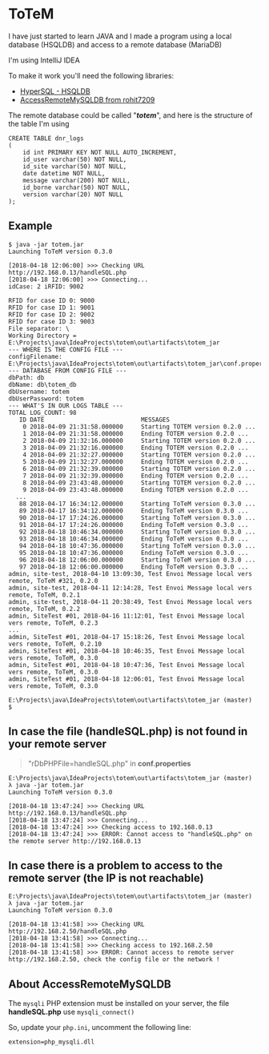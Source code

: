 # ToTeM
I have just started to learn JAVA and I made a program using a local database (HSQLDB) and access to a remote database (MariaDB)

I'm using IntelliJ IDEA

To make it work you'll need the following libraries:
* [HyperSQL - HSQLDB](http://hsqldb.org/)
* [AccessRemoteMySQLDB from rohit7209](https://github.com/rohit7209/AccessRemoteMySQLDB)

The remote database could be called "***totem***", and here is the structure of the table I'm using
```
CREATE TABLE dnr_logs
(
    id int PRIMARY KEY NOT NULL AUTO_INCREMENT,
    id_user varchar(50) NOT NULL,
    id_site varchar(50) NOT NULL,
    date datetime NOT NULL,
    message varchar(200) NOT NULL,
    id_borne varchar(50) NOT NULL,
    version varchar(20) NOT NULL
);
```

## Example
```
$ java -jar totem.jar
Launching ToTeM version 0.3.0

[2018-04-18 12:06:00] >>> Checking URL http://192.168.0.13/handleSQL.php
[2018-04-18 12:06:00] >>> Connecting...
idCase: 2 iRFID: 9002

RFID for case ID 0: 9000
RFID for case ID 1: 9001
RFID for case ID 2: 9002
RFID for case ID 3: 9003
File separator: \
Working Directory = E:\Projects\java\IdeaProjects\totem\out\artifacts\totem_jar
--- WHERE IS THE CONFIG FILE ---
configFilename: E:\Projects\java\IdeaProjects\totem\out\artifacts\totem_jar\conf.properties
--- DATABASE FROM CONFIG FILE ---
dbPath: db
dbName: db\totem_db
dbUsername: totem
dbUserPassword: totem
--- WHAT'S IN OUR LOGS TABLE ---
TOTAL LOG_COUNT: 98
   ID DATE                           MESSAGES
    0 2018-04-09 21:31:58.000000     Starting TOTEM version 0.2.0 ...
    1 2018-04-09 21:31:58.000000     Ending TOTEM version 0.2.0 ...
    2 2018-04-09 21:32:16.000000     Starting TOTEM version 0.2.0 ...
    3 2018-04-09 21:32:16.000000     Ending TOTEM version 0.2.0 ...
    4 2018-04-09 21:32:27.000000     Starting TOTEM version 0.2.0 ...
    5 2018-04-09 21:32:27.000000     Ending TOTEM version 0.2.0 ...
    6 2018-04-09 21:32:39.000000     Starting TOTEM version 0.2.0 ...
    7 2018-04-09 21:32:39.000000     Ending TOTEM version 0.2.0 ...
    8 2018-04-09 23:43:48.000000     Starting TOTEM version 0.2.0 ...
    9 2018-04-09 23:43:48.000000     Ending TOTEM version 0.2.0 ...
  ...
   88 2018-04-17 16:34:12.000000     Starting ToTeM version 0.3.0 ...
   89 2018-04-17 16:34:12.000000     Ending ToTeM version 0.3.0 ...
   90 2018-04-17 17:24:26.000000     Starting ToTeM version 0.3.0 ...
   91 2018-04-17 17:24:26.000000     Ending ToTeM version 0.3.0 ...
   92 2018-04-18 10:46:34.000000     Starting ToTeM version 0.3.0 ...
   93 2018-04-18 10:46:34.000000     Ending ToTeM version 0.3.0 ...
   94 2018-04-18 10:47:36.000000     Starting ToTeM version 0.3.0 ...
   95 2018-04-18 10:47:36.000000     Ending ToTeM version 0.3.0 ...
   96 2018-04-18 12:06:00.000000     Starting ToTeM version 0.3.0 ...
   97 2018-04-18 12:06:00.000000     Ending ToTeM version 0.3.0 ...
admin, site-test, 2018-04-10 13:09:30, Test Envoi Message local vers remote, ToTeM #321, 0.2.0
admin, site-test, 2018-04-11 12:14:28, Test Envoi Message local vers remote, ToTeM, 0.2.1
admin, site-test, 2018-04-11 20:38:49, Test Envoi Message local vers remote, ToTeM, 0.2.2
admin, SiteTest #01, 2018-04-16 11:12:01, Test Envoi Message local vers remote, ToTeM, 0.2.3
...
admin, SiteTest #01, 2018-04-17 15:18:26, Test Envoi Message local vers remote, ToTeM, 0.2.10
admin, SiteTest #01, 2018-04-18 10:46:35, Test Envoi Message local vers remote, ToTeM, 0.3.0
admin, SiteTest #01, 2018-04-18 10:47:36, Test Envoi Message local vers remote, ToTeM, 0.3.0
admin, SiteTest #01, 2018-04-18 12:06:01, Test Envoi Message local vers remote, ToTeM, 0.3.0

E:\Projects\java\IdeaProjects\totem\out\artifacts\totem_jar (master)
$
```

## In case the file (handleSQL.php) is not found in your remote server
> "rDbPHPFile=handleSQL.php" in **conf.properties**
```
E:\Projects\java\IdeaProjects\totem\out\artifacts\totem_jar (master)
λ java -jar totem.jar
Launching ToTeM version 0.3.0

[2018-04-18 13:47:24] >>> Checking URL http://192.168.0.13/handleSQL.php
[2018-04-18 13:47:24] >>> Connecting...
[2018-04-18 13:47:24] >>> Checking access to 192.168.0.13
[2018-04-18 13:47:24] >>> ERROR: Cannot access to "handleSQL.php" on the remote server http://192.168.0.13
```

## In case there is a problem to access to the remote server (the IP is not reachable)
```
E:\Projects\java\IdeaProjects\totem\out\artifacts\totem_jar (master)
λ java -jar totem.jar
Launching ToTeM version 0.3.0

[2018-04-18 13:41:58] >>> Checking URL http://192.168.2.50/handleSQL.php
[2018-04-18 13:41:58] >>> Connecting...
[2018-04-18 13:41:58] >>> Checking access to 192.168.2.50
[2018-04-18 13:41:58] >>> ERROR: Cannot access to remote server http://192.168.2.50, check the config file or the network !
```

## About AccessRemoteMySQLDB
The `mysqli` PHP extension must be installed on your server, the file **handleSQL.php** use `mysqli_connect()`

So, update your `php.ini`, uncomment the following line:
```
extension=php_mysqli.dll
```
